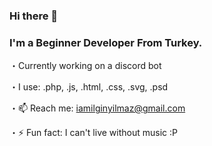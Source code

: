 ### Hi there 👋
### I'm a Beginner Developer From Turkey.

・Currently working on a discord bot

・I use: .php, .js, .html, .css, .svg, .psd

・📫 Reach me: iamilginyilmaz@gmail.com

・⚡ Fun fact: I can't live without music :P

<!--
**Arclicew/Arclicew** is a ✨ _special_ ✨ repository because its `README.md` (this file) appears on your GitHub profile.

Here are some ideas to get you started:

- 🔭 I’m currently working on ...
- 🌱 I’m currently learning ...
- 👯 I’m looking to collaborate on ...
- 🤔 I’m looking for help with ...
- 💬 Ask me about ...
- 📫 How to reach me: ...
- 😄 Pronouns: ...
- ⚡ Fun fact: ...
-->
